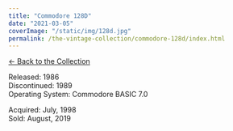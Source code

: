 ```yaml
---
title: "Commodore 128D"
date: "2021-03-05"
coverImage: "/static/img/128d.jpg"
permalink: /the-vintage-collection/commodore-128d/index.html
---
```


[<- Back to the Collection](/the-vintage-collection/)

Released: 1986  
Discontinued: 1989  
Operating System: Commodore BASIC 7.0

Acquired: July, 1998  
Sold: August, 2019
